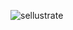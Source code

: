 ![sellustrate](https://github.com/jakebildy/sellustrate/blob/master/sellustrate_logo.png?raw=true)


